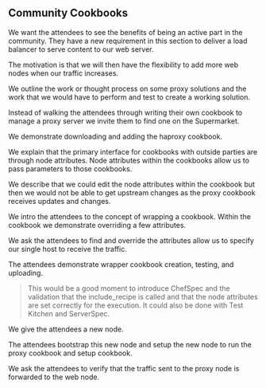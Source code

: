 ## Community Cookbooks

We want the attendees to see the benefits of being an active part in the community. They have a new requirement in this section to deliver a load balancer to serve content to our web server.

The motivation is that we will then have the flexibility to add more web nodes when our traffic increases.

We outline the work or thought process on some proxy solutions and the work that we would have to perform and test to create a working solution.

Instead of walking the attendees through writing their own cookbook to manage a proxy server we invite them to find one on the Supermarket.

We demonstrate downloading and adding the haproxy cookbook.

We explain that the primary interface for cookbooks with outside parties are through node attributes. Node attributes within the cookbooks allow us to pass parameters to those cookbooks.

We describe that we could edit the node attributes within the cookbook but then we would not be able to get upstream changes as the proxy cookbook receives updates and changes.

We intro the attendees to the concept of wrapping a cookbook. Within the cookbook we demonstrate overriding a few attributes.

We ask the attendees to find and override the attributes allow us to specify our single host to receive the traffic.

The attendees demonstrate wrapper cookbook creation, testing, and uploading.

> This would be a good moment to introduce ChefSpec and the validation that the include_recipe is called and that the node attributes are set correctly for the execution. It could also be done with Test Kitchen and ServerSpec.

We give the attendees a new node.

The attendees bootstrap this new node and setup the new node to run the proxy cookbook and setup cookbook.

We ask the attendees to verify that the traffic sent to the proxy node is forwarded to the web node.